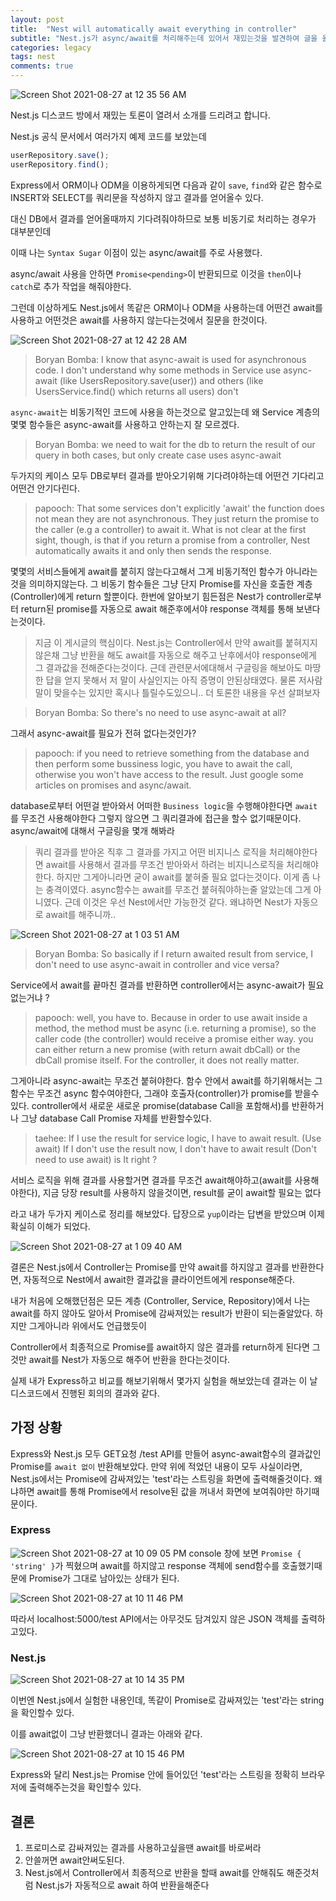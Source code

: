 ```yaml
---
layout: post
title:  "Nest will automatically await everything in controller"
subtitle: "Nest.js가 async/await를 처리해주는데 있어서 재밌는것을 발견하여 글을 올립니다."
categories: legacy
tags: nest
comments: true
---
```


![Screen Shot 2021-08-27 at 12 35 56 AM](https://user-images.githubusercontent.com/44861205/130992728-5260bed8-9963-4eff-b8da-d626b1bbc2ff.png)

Nest.js 디스코드 방에서 재밌는 토론이 열려서 소개를 드리려고 합니다.

Nest.js 공식 문서에서 여러가지 예제 코드를 보았는데 

```javascript
userRepository.save();
userRepository.find();
```



Express에서 ORM이나 ODM을 이용하게되면 다음과 같이 `save`, `find`와 같은 함수로 INSERT와 SELECT를 쿼리문을 작성하지 않고 결과를 얻어올수 있다.

대신 DB에서 결과를 얻어올때까지 기다려줘야하므로 보통 비동기로 처리하는 경우가 대부분인데

이때 나는 `Syntax Sugar` 이점이 있는 async/await를 주로 사용했다.

async/await 사용을 안하면 `Promise<pending>`이 반환되므로 이것을 `then`이나 `catch`로 추가 작업을 해줘야한다.

그런데 이상하게도 Nest.js에서 똑같은 ORM이나 ODM을 사용하는데 어떤건 await를 사용하고 어떤것은 await를 사용하지 않는다는것에서 질문을 한것이다.

![Screen Shot 2021-08-27 at 12 42 28 AM](https://user-images.githubusercontent.com/44861205/130993658-c1af072d-2df7-4bdc-b59b-14cf38addc1a.png)

> Boryan Bomba: 
I know that async-await is used for asynchronous code. I don't understand why some methods in Service use async-await (like UsersRepository.save(user)) and others (like UsersService.find() which returns all users) don't

`async-await`는 비동기적인 코드에 사용을 하는것으로 알고있는데 왜 Service 계층의 몇몇 함수들은 async-await를 사용하고 안하는지 잘 모르겠다.

> Boryan Bomba:
we need to wait for the db to return the result of our query in both cases, but only create case uses async-await

두가지의 케이스 모두 DB로부터 결과를 받아오기위해 기다려야하는데 어떤건 기다리고 어떤건 안기다린다.

> papooch:
That some services don't explicitly 'await' the function does not mean they are not asynchronous. They just return the promise to the caller (e.g a controller) to await it. What is not clear at the first sight, though, is that if you return a promise from a controller, Nest automatically awaits it and only then sends the response.

몇몇의 서비스들에게 await를 붙히지 않는다고해서 그게 비동기적인 함수가 아니라는것을 의미하지않는다. 그 비동기 함수들은 그냥 단지 Promise를 자신을 호출한 계층(Controller)에게 return 할뿐이다. 한번에 알아보기 힘든점은 Nest가 controller로부터 return된 promise를 자동으로 await 해준후에서야 response 객체를 통해 보낸다는것이다.

> 지금 이 게시글의 핵심이다. Nest.js는 Controller에서 만약 await를 붙혀지지 않은채 그냥 반환을 해도 await를 자동으로 해주고 난후에서야 response에게 그 결과값을 전해준다는것이다. 근데 관련문서에대해서 구글링을 해보아도 마땅한 답을 얻지 못해서 저 말이 사실인지는 아직 증명이 안된상태였다. 물론 저사람 말이 맞을수는 있지만 혹시나 틀릴수도있으니.. 더 토론한 내용을 우선 살펴보자

> Boryan Bomba:
So there's no need to use async-await at all? 

그래서 async-await를 필요가 전혀 없다는것인가?

> papooch: 
if you need to retrieve something from the database and then perform some bussiness logic, you have to await the call, otherwise you won't have access to the result. Just google some articles on promises and async/await.

database로부터 어떤걸 받아와서 어떠한 `Business logic`을 수행해야한다면 `await`를 무조건 사용해야한다 그렇지 않으면 그 쿼리결과에 접근을 할수 없기때문이다. async/await에 대해서 구글링을 몇개 해봐라

> 쿼리 결과를 받아온 직후 그 결과를 가지고 어떤 비지니스 로직을 처리해야한다면 await를 사용해서 결과를 무조건 받아와서 하려는 비지니스로직을 처리해야한다. 하지만 그게아니라면 굳이 await를 붙혀줄 필요 없다는것이다. 이게 좀 나는 충격이였다. async함수는 await를 무조건 붙혀줘야하는줄 알았는데 그게 아니였다. 근데 이것은 우선 Nest에서만 가능한것 같다. 왜냐하면 Nest가 자동으로 await를 해주니까..

![Screen Shot 2021-08-27 at 1 03 51 AM](https://user-images.githubusercontent.com/44861205/130996824-3fb4fa3b-6b78-4113-968c-b520a315caae.png)

> Boryan Bomba:
So basically if I return awaited result from service, I don't need to use async-await in controller and vice versa?

Service에서 await를 끝마친 결과를 반환하면 controller에서는 async-await가 필요 없는거냐 ?

> papooch:
well, you have to. Because in order to use await inside a method, the method must be async (i.e. returning a promise), so the caller code (the controller) would receive a promise either way.
you can either return a new promise (with return await dbCall) or the dbCall promise itself. For the controller, it does not really matter.

그게아니라 async-await는 무조건 붙혀야한다. 함수 안에서 await를 하기위해서는 그 함수는 무조건 async 함수여야한다, 그래야 호출자(controller)가 promise를 받을수있다. controller에서 새로운 새로운 promise(database Call을 포함해서)를 반환하거나 그냥 database Call Promise 자체를 반환할수있다.

> taehee: If I use the result for service logic, I have to await result. (Use await)
If I don't use the result now, I don't have to await result (Don't need to use await)
is It right ?

서비스 로직을 위해 결과를 사용할거면 결과를 무조건 await해야하고(await를 사용해야한다),
지금 당장 result를 사용하지 않을것이면, result를 굳이 await할 필요는 없다

라고 내가 두가지 케이스로 정리를 해보았다. 답장으로 `yup`이라는 답변을 받았으며 이제 확실히 이해가 되었다.

![Screen Shot 2021-08-27 at 1 09 40 AM](https://user-images.githubusercontent.com/44861205/130997714-c8f60533-83fd-458d-a328-a31a235268a0.png)


결론은 Nest.js에서 Controller는 Promise를 만약 await를 하지않고 결과를 반환한다면, 자동적으로 Nest에서 await한 결과값을 클라이언트에게 response해준다.

내가 처음에 오해했던점은 모든 계층 (Controller, Service, Repository)에서 나는 await를 하지 않아도 알아서 
Promise에 감싸져있는 result가 반환이 되는줄알았다. 하지만 그게아니라 위에서도 언급했듯이

Controller에서 최종적으로 Promise를 await하지 않은 결과를 return하게 된다면 그것만 await를 Nest가 자동으로 해주어 반환을 한다는것이다.

실제 내가 Express하고 비교를 해보기위해서 몇가지 실험을 해보았는데 결과는 이 날 디스코드에서 진행된 회의의 결과와 같다.

## 가정 상황

Express와 Nest.js 모두 GET요청 /test API를 만들어 async-await함수의 결과값인 Promise를 `await 없이` 반환해보았다. 만약 위에 적었던 내용이 모두 사실이라면, Nest.js에서는 Promise에 감싸져있는 'test'라는 스트링을 화면에 출력해줄것이다. 왜냐하면 await를 통해 Promise에서 resolve된 값을 꺼내서 화면에 보여줘야만 하기때문이다.

### Express

![Screen Shot 2021-08-27 at 10 09 05 PM](https://user-images.githubusercontent.com/44861205/131132221-9371901d-a468-4b16-bc39-d13abe40bbb5.png)
console 창에 보면 `Promise { 'string' }`가 찍혔으며 await를 하지않고 response 객체에 send함수를 호출했기때문에 Promise가 그대로 남아있는 상태가 된다. 

![Screen Shot 2021-08-27 at 10 11 46 PM](https://user-images.githubusercontent.com/44861205/131132556-6b7ab344-8975-4964-bf88-fe587e105ea1.png)


따라서 localhost:5000/test API에서는 아무것도 담겨있지 않은 JSON 객체를 출력하고있다.

### Nest.js

![Screen Shot 2021-08-27 at 10 14 35 PM](https://user-images.githubusercontent.com/44861205/131133027-cbf3f82f-8db9-491b-b4ef-1802508fcbd9.png)

이번엔 Nest.js에서 실험한 내용인데, 똑같이 Promise로 감싸져있는 'test'라는 string을 확인할수 있다.

이를 await없이 그냥 반환했더니 결과는 아래와 같다.

![Screen Shot 2021-08-27 at 10 15 46 PM](https://user-images.githubusercontent.com/44861205/131133182-885a907f-8d63-4912-9596-1e229067170d.png)

Express와 달리 Nest.js는 Promise 안에 들어있던 'test'라는 스트링을 정확히 브라우저에 출력해주는것을 확인할수 있다.

## 결론

1. 프로미스로 감싸져있는 결과를 사용하고싶을땐 await를 바로써라
2. 안쓸꺼면 await안써도된다.
3. Nest.js에서 Controller에서  최종적으로 반환을 할때 await를 안해줘도 해준것처럼 Nest.js가 자동적으로 await 하여 반환을해준다